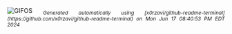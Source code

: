 <div align="justify">
<picture>
    <source media="(prefers-color-scheme: dark)" srcset="https://i.ibb.co/SmTtxqB/output-gif.gif">
    <source media="(prefers-color-scheme: light)" srcset="https://i.ibb.co/SmTtxqB/output-gif.gif">
    <img alt="GIFOS" src="https://i.ibb.co/SmTtxqB/output-gif.gif">
</picture>
<sub><i>Generated automatically using [x0rzavi/github-readme-terminal](https://github.com/x0rzavi/github-readme-terminal) on Mon Jun 17 08:40:53 PM EDT 2024</i></sub>
</div>

<!--  -->